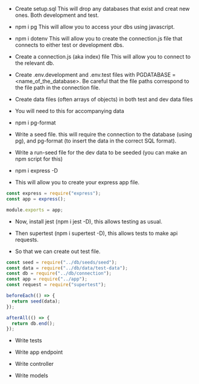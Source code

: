 - Create setup.sql
  This will drop any databases that exist and creat new ones. Both development and test.

- npm i pg
  This will allow you to access your dbs using javascript.

- npm i dotenv
  This will allow you to create the connection.js file that connects to either test or development dbs.

- Create a connection.js (aka index) file
  This will allow you to connect to the relevant db.

- Create .env.development and .env.test files with PGDATABASE = <name_of_the_database>.
  Be careful that the file paths correspond to the file path in the connection file.

- Create data files (often arrays of objects) in both test and dev data files

- You will need to this for accompanying data

- npm i pg-format

- Write a seed file. this will require the connection to the database (using pg), and pg-format (to insert the data in the correct SQL format).

- Write a run-seed file for the dev data to be seeded (you can make an npm script for this)

- npm i express -D

- This will allow you to create your express app file.

```js
const express = require("express");
const app = express();

module.exports = app;
```

- Now, install jest (npm i jest -D), this allows testing as usual.

- Then supertest (npm i supertest -D), this allows tests to make api requests.

- So that we can create out test file.

```js
const seed = require("../db/seeds/seed");
const data = require("../db/data/test-data");
const db = require("../db/connection");
const app = require("../app");
const request = require("supertest");

beforeEach(() => {
  return seed(data);
});

afterAll(() => {
  return db.end();
});
```

- Write tests

- Write app endpoint

- Write controller

- Write models
